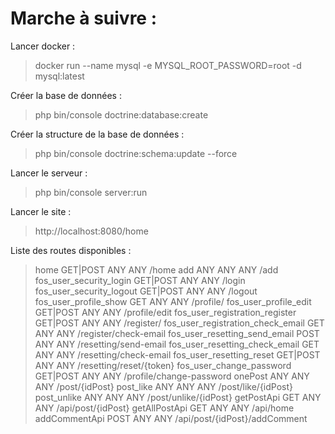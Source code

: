 Marche à suivre : 
=======

Lancer docker : 
> docker run --name mysql -e MYSQL_ROOT_PASSWORD=root -d mysql:latest

Créer la base de données : 
> php bin/console doctrine:database:create

Créer la structure de la base de données :
> php bin/console doctrine:schema:update --force

Lancer le serveur :
> php bin/console server:run

Lancer le site :
>http://localhost:8080/home

Liste des routes disponibles : 
	


>home                                                  GET|POST   ANY      ANY    /home
add                                                           ANY        ANY      ANY    /add
fos_user_security_login                        GET|POST   ANY      ANY    /login
fos_user_security_logout                      GET|POST   ANY      ANY    /logout
fos_user_profile_show                               GET        ANY      ANY    /profile/
fos_user_profile_edit                             GET|POST   ANY      ANY    /profile/edit
fos_user_registration_register               GET|POST   ANY      ANY    /register/
fos_user_registration_check_email            GET        ANY      ANY    /register/check-email
fos_user_resetting_send_email                POST       ANY      ANY    /resetting/send-email
fos_user_resetting_check_email                GET        ANY      ANY    /resetting/check-email
fos_user_resetting_reset                       GET|POST   ANY      ANY    /resetting/reset/{token}
fos_user_change_password                  GET|POST   ANY      ANY    /profile/change-password
onePost                                                    ANY        ANY      ANY    /post/{idPost}
post_like                                                  ANY        ANY      ANY    /post/like/{idPost}
post_unlike                                              ANY        ANY      ANY    /post/unlike/{idPost}
getPostApi                                               GET        ANY      ANY    /api/post/{idPost}
getAllPostApi                                           GET        ANY      ANY    /api/home
addCommentApi                                    POST        ANY      ANY    /api/post/{idPost}/addComment